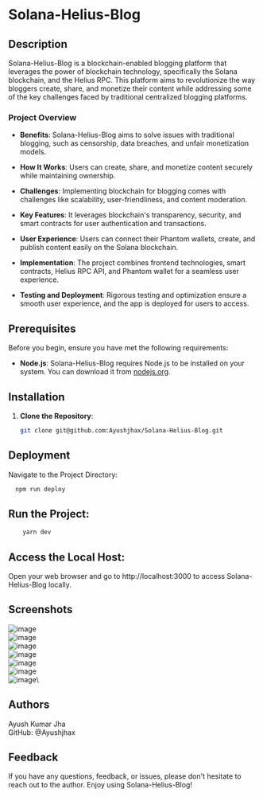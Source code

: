 # Solana-Helius-Blog

## Description

Solana-Helius-Blog is a blockchain-enabled blogging platform that leverages the power of blockchain technology, specifically the Solana blockchain, and the Helius RPC. This platform aims to revolutionize the way bloggers create, share, and monetize their content while addressing some of the key challenges faced by traditional centralized blogging platforms.

### Project Overview

- **Benefits**: Solana-Helius-Blog aims to solve issues with traditional blogging, such as censorship, data breaches, and unfair monetization models.

- **How It Works**: Users can create, share, and monetize content securely while maintaining ownership.

- **Challenges**: Implementing blockchain for blogging comes with challenges like scalability, user-friendliness, and content moderation.

- **Key Features**: It leverages blockchain's transparency, security, and smart contracts for user authentication and transactions.

- **User Experience**: Users can connect their Phantom wallets, create, and publish content easily on the Solana blockchain.

- **Implementation**: The project combines frontend technologies, smart contracts, Helius RPC API, and Phantom wallet for a seamless user experience.

- **Testing and Deployment**: Rigorous testing and optimization ensure a smooth user experience, and the app is deployed for users to access.

## Prerequisites

Before you begin, ensure you have met the following requirements:

- **Node.js**: Solana-Helius-Blog requires Node.js to be installed on your system. You can download it from [nodejs.org](https://nodejs.org/).

## Installation

1. **Clone the Repository**:

   ```sh
   git clone git@github.com:Ayushjhax/Solana-Helius-Blog.git

## Deployment

Navigate to the Project Directory:

```bash
  npm run deploy
```
## Run the Project:
```bash
    yarn dev
```
## Access the Local Host:
Open your web browser and go to http://localhost:3000 to access Solana-Helius-Blog locally.

## Screenshots
![image](https://github.com/Ayushjhax/Solana-Helius-Blog/assets/116433617/bd199102-1cdc-4e01-a88e-06fb75cd2fca)\
![image](https://github.com/Ayushjhax/Solana-Helius-Blog/assets/116433617/24084382-039f-4ef6-abd2-948d91d9fc14)\
![image](https://github.com/Ayushjhax/Solana-Helius-Blog/assets/116433617/5ac343f0-e9dc-4ae0-a4c9-d3f9d1ba6d06)\
![image](https://github.com/Ayushjhax/Solana-Helius-Blog/assets/116433617/e9441038-d25b-4f23-bc8c-c728ac089519)\
![image](https://github.com/Ayushjhax/Solana-Helius-Blog/assets/116433617/40a5dda3-66ea-4d52-8f8a-d7e5e7efa852)\
![image](https://github.com/Ayushjhax/Solana-Helius-Blog/assets/116433617/240790cf-9b1f-4a79-bb24-e458de06f249)\
![image](https://github.com/Ayushjhax/Solana-Helius-Blog/assets/116433617/5a1ccdbf-20a8-40ca-b713-6df67936493e)\


## Authors

Ayush Kumar Jha\
GitHub: @Ayushjhax


## Feedback

If you have any questions, feedback, or issues, please don't hesitate to reach out to the author. Enjoy using Solana-Helius-Blog!





 


   
